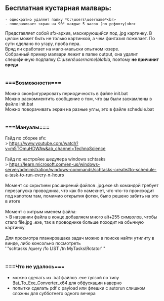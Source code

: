 ## Бесплатная кустарная малварь:<br>
	- однократно удаляет папку *C:\users\username*<br>
	- поворачивает экран на 90° каждые 5 часов (по дефолту)<br>

Представляет собой sfx-архив, маскирующийся под .jpg картинку. В целом может быть не только картинкой, а чем фантазия пожелает. По сути сделано по угару, проба пера.<br>
Вряд ли сработает на мало-мальски опытном юзере.<br>
Собранный пример малвари лежит в папке output, она удалит специфичную подпапку *C:\users\username\blabla*, поэтому **не причинит вреда**<br>
<br>
### ===Возможности===<br>
Можно сконфигурировать периодичность в файле init.bat<br>
Можно раскомментить сообщение о том, что вы были заскамлены в файле init.bat<br>
Можно поворачивать экран на разные углы, это в файле schedule.bat<br>
<br>
### ===Мануалы===<br>
Гайд по сборке sfx:<br>
	> https://www.youtube.com/watch?v=m5TOmuHDWAw&ab_channel=TechnoScience<br>
<br>
Гайд по настройке шедулера windows schtasks<br>
	> https://learn.microsoft.com/en-us/windows-server/administration/windows-commands/schtasks-create#to-schedule-a-task-to-run-every-n-hours<br>
<br>
Момент со скрытием расширений файлов .jpg.exe sh командой требует перезапуска проводника, что как бэ намекнет, что что-то происходит под капотом там, помимио открытия фотки, было решено забить на это в итоге<br>
<br>
Момент с хитрым именем файла:<br>
	> В названии файла в конце добавляем много alt+255 символов, чтобы стало file.jpg         .exe, так в проводнике больше походит на обычную картинку<br>
<br>
Для просмотра планировщака задач можно в поиске найти утилиту в винде, либо консольно посмотреть<br>
	'''schtasks /query /fo LIST /tn MyTasks\Rotator'''<br>
<br>
### ===Что не удалось===<br>
- можно сделать из .bat файлов .exe тулзой по типу Bat_To_Exe_Converter_x64 для обфускации наверно<br>
- попытки сделать pdf с payload или флешки с autorun слишком сложны для субботнего одного вечера<br>


